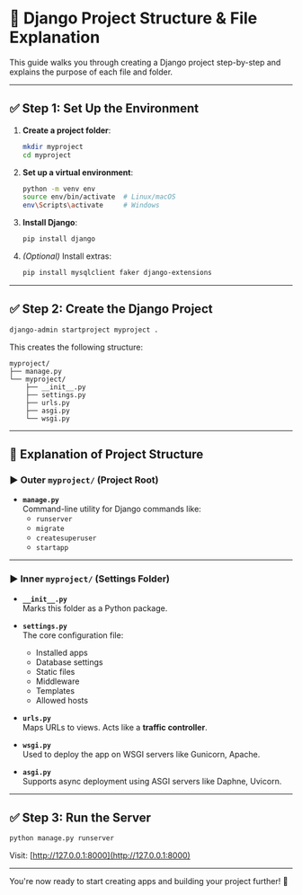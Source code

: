 
# 🧱 Django Project Structure & File Explanation

This guide walks you through creating a Django project step-by-step and explains the purpose of each file and folder.

---

## ✅ Step 1: Set Up the Environment

1. **Create a project folder**:
   ```bash
   mkdir myproject
   cd myproject
   ```

2. **Set up a virtual environment**:
   ```bash
   python -m venv env
   source env/bin/activate  # Linux/macOS
   env\Scripts\activate     # Windows
   ```

3. **Install Django**:
   ```bash
   pip install django
   ```

4. *(Optional)* Install extras:
   ```bash
   pip install mysqlclient faker django-extensions
   ```

---

## ✅ Step 2: Create the Django Project

```bash
django-admin startproject myproject .
```

This creates the following structure:

```
myproject/
├── manage.py
└── myproject/
    ├── __init__.py
    ├── settings.py
    ├── urls.py
    ├── asgi.py
    └── wsgi.py
```

---

## 📂 Explanation of Project Structure

### ▶ Outer `myproject/` (Project Root)

- **`manage.py`**  
  Command-line utility for Django commands like:
  - `runserver`
  - `migrate`
  - `createsuperuser`
  - `startapp`

---

### ▶ Inner `myproject/` (Settings Folder)

- **`__init__.py`**  
  Marks this folder as a Python package.

- **`settings.py`**  
  The core configuration file:
  - Installed apps
  - Database settings
  - Static files
  - Middleware
  - Templates
  - Allowed hosts

- **`urls.py`**  
  Maps URLs to views. Acts like a **traffic controller**.

- **`wsgi.py`**  
  Used to deploy the app on WSGI servers like Gunicorn, Apache.

- **`asgi.py`**  
  Supports async deployment using ASGI servers like Daphne, Uvicorn.

---

## ✅ Step 3: Run the Server

```bash
python manage.py runserver
```

Visit: [http://127.0.0.1:8000](http://127.0.0.1:8000)

---

You're now ready to start creating apps and building your project further! 🚀
